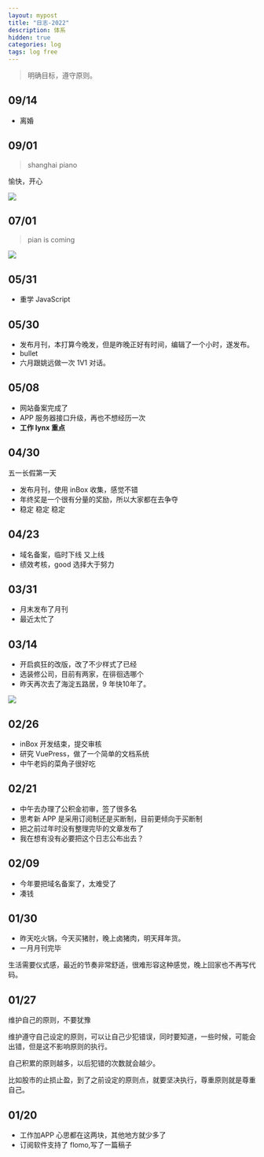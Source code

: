 ```yaml
---
layout: mypost
title: "日志-2022"
description: 体系
hidden: true
categories: log 
tags: log free
---
```


> 明确目标，遵守原则。

## 09/14
- 离婚

## 09/01
> shanghai piano 

愉快，开心

![](https://picplus.oss-cn-beijing.aliyuncs.com/20220902094127794.jpg)

## 07/01
> pian is coming

![](https://cdn.jsdelivr.net/gh/maoruibin/assets@master/2022/05/31/20220531075026125.jpg)

## 05/31
- 重学 JavaScript

## 05/30
- 发布月刊，本打算今晚发，但是昨晚正好有时间，编辑了一个小时，遂发布。
- bullet 
- 六月跟姚远做一次 1V1 对话。

## 05/08
- 网站备案完成了
- APP 服务器接口升级，再也不想经历一次
- **工作 lynx 重点**

## 04/30
五一长假第一天
- 发布月刊，使用 inBox 收集，感觉不错
- 年终奖是一个很有分量的奖励，所以大家都在去争夺
- 稳定 稳定 稳定 

## 04/23
- 域名备案，临时下线 又上线
- 绩效考核，good  选择大于努力

## 03/31
- 月末发布了月刊
- 最近太忙了 

## 03/14
- 开启疯狂的改版，改了不少样式了已经
- 选装修公司，目前有两家，在徘徊选哪个
- 昨天再次去了海淀五路居，9 年快10年了。

![](https://gitee.com/maoruibin/img/raw/master/2022/03/14/20220314113225058.jpg)

## 02/26
- inBox 开发结束，提交审核
- 研究 VuePress，做了一个简单的文档系统
- 中午老妈的菜角子很好吃

## 02/21
- 中午去办理了公积金初审，签了很多名
- 思考新 APP 是采用订阅制还是买断制，目前更倾向于买断制
- 把之前过年时没有整理完毕的文章发布了
- 我在想有没有必要把这个日志公布出去？ 

## 02/09
- 今年要把域名备案了，太难受了
- 凑钱

## 01/30
- 昨天吃火锅，今天买猪肘，晚上卤猪肉，明天拜年货。
- 一月月刊完毕

生活需要仪式感，最近的节奏非常舒适，很难形容这种感觉，晚上回家也不再写代码。


## 01/27
维护自己的原则，不要犹豫

维护遵守自己设定的原则，可以让自己少犯错误，同时要知道，一些时候，可能会出错，但是这不影响原则的执行。

自己积累的原则越多，以后犯错的次数就会越少。

比如股市的止损止盈，到了之前设定的原则点，就要坚决执行，尊重原则就是尊重自己。

## 01/20
- 工作加APP 心思都在这两块，其他地方就少多了
- 订阅软件支持了 flomo,写了一篇稿子
